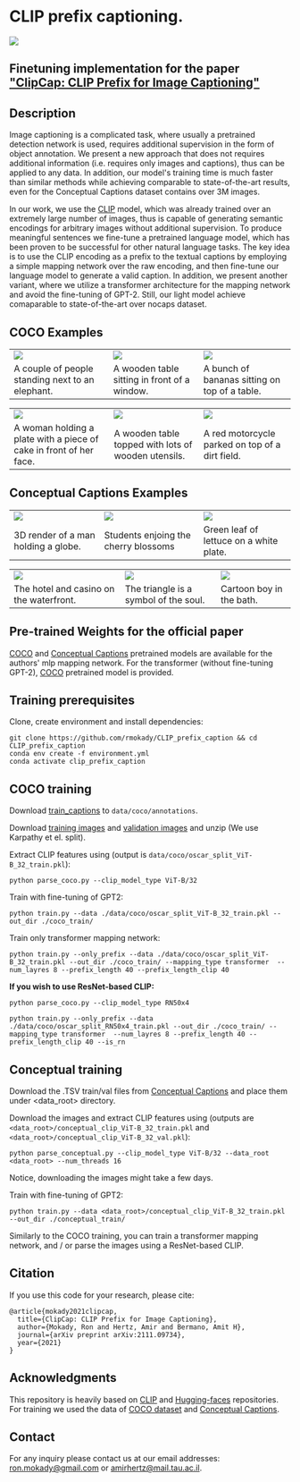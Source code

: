 # CLIP prefix captioning.

<a href="https://opensource.org/licenses/MIT"><img src="https://img.shields.io/badge/License-MIT-yellow.svg"></a> 

## Finetuning implementation for the paper ["ClipCap: CLIP Prefix for Image Captioning"](https://arxiv.org/abs/2111.09734)


## Description  
Image captioning is a complicated task, where usually a pretrained detection network is used, requires additional supervision in the form of object annotation. We present a new approach that does not requires additional information (i.e. requires only images and captions), thus can be applied to any data. In addition, our model's training time is much faster than similar methods while achieving comparable to state-of-the-art results, even for the Conceptual Captions dataset contains over 3M images. 

In our work, we use the [CLIP](https://github.com/openai/CLIP) model, which was already trained over an extremely large number of images, thus is capable of generating semantic encodings for arbitrary images without additional supervision. To produce meaningful sentences we fine-tune a pretrained language model, which has been proven to be successful for other natural language tasks. The key idea is to use the CLIP encoding as a prefix to the textual captions by employing a simple mapping network over the raw encoding, and then fine-tune our language model to generate a valid caption. In addition, we present another variant, where we utilize a transformer architecture for the mapping network and avoid the fine-tuning of GPT-2. Still, our light model achieve comaparable to state-of-the-art over nocaps dataset.

## COCO Examples

<table>
  <tr>
    <td><img src="Images/COCO_val2014_000000562207.jpg" ></td>
    <td><img src="Images/COCO_val2014_000000165547.jpg" ></td>
    <td><img src="Images/COCO_val2014_000000579664.jpg" ></td>
  </tr>
  <tr>
    <td>A couple of people standing next to an elephant. </td>
     <td>A wooden table sitting in front of a window.</td>
     <td>A bunch of bananas sitting on top of a table.</td>
  </tr>
 </table>
 
 <table>
  <tr>
    <td><img src="Images/COCO_val2014_000000060623.jpg" ></td>
    <td><img src="Images/COCO_val2014_000000386164.jpg" ></td>
    <td><img src="Images/COCO_val2014_000000354533.jpg" ></td>
  </tr>
  <tr>
    <td>A woman holding a plate with a piece of cake in front of her face. </td>
     <td>A wooden table topped with lots of wooden utensils.</td>
     <td>A red motorcycle parked on top of a dirt field.</td>
  </tr>
 </table>


## Conceptual Captions Examples

<table>
  <tr>
    <td><img src="Images/CONCEPTUAL_01.jpg" ></td>
    <td><img src="Images/CONCEPTUAL_02.jpg" ></td>
    <td><img src="Images/CONCEPTUAL_03.jpg" ></td>
  </tr>
  <tr>
    <td>3D render of a man holding a globe.</td>
     <td>Students enjoing the cherry blossoms</td>
     <td>Green leaf of lettuce on a white plate.</td>
  </tr>
 </table>
 
 <table>
  <tr>
    <td><img src="Images/CONCEPTUAL_04.jpg" ></td>
    <td><img src="Images/CONCEPTUAL_05.jpg" ></td>
    <td><img src="Images/CONCEPTUAL_06.jpg" ></td>
  </tr>
  <tr>
    <td>The hotel and casino on the waterfront. </td>
     <td>The triangle is a symbol of the soul.</td>
     <td>Cartoon boy in the bath.</td>
  </tr>
 </table>


## Pre-trained Weights for the official paper
[COCO](https://drive.google.com/file/d/1IdaBtMSvtyzF0ByVaBHtvM0JYSXRExRX/view?usp=sharing) and [Conceptual Captions](https://drive.google.com/file/d/14pXWwB4Zm82rsDdvbGguLfx9F8aM7ovT/view?usp=sharing) pretrained models are available for the authors' mlp mapping network. For the transformer (without fine-tuning GPT-2), [COCO](https://drive.google.com/file/d/1GYPToCqFREwi285wPLhuVExlz7DDUDfJ/view?usp=sharing) pretrained model is provided.

## Training prerequisites

[comment]: <> (Dependencies can be found at the [Inference notebook]&#40;https://colab.research.google.com/drive/1tuoAC5F4sC7qid56Z0ap-stR3rwdk0ZV?usp=sharing&#41; )
Clone, create environment and install dependencies:  
```
git clone https://github.com/rmokady/CLIP_prefix_caption && cd CLIP_prefix_caption
conda env create -f environment.yml
conda activate clip_prefix_caption
```

## COCO training

Download [train_captions](https://drive.google.com/file/d/1D3EzUK1d1lNhD2hAvRiKPThidiVbP2K_/view?usp=sharing) to `data/coco/annotations`.

Download [training images](http://images.cocodataset.org/zips/train2014.zip) and [validation images](http://images.cocodataset.org/zips/val2014.zip) and unzip (We use Karpathy et el. split).

Extract CLIP features using (output is `data/coco/oscar_split_ViT-B_32_train.pkl`):
```
python parse_coco.py --clip_model_type ViT-B/32
```
Train with fine-tuning of GPT2:
```
python train.py --data ./data/coco/oscar_split_ViT-B_32_train.pkl --out_dir ./coco_train/
```

Train only transformer mapping network:
```
python train.py --only_prefix --data ./data/coco/oscar_split_ViT-B_32_train.pkl --out_dir ./coco_train/ --mapping_type transformer  --num_layres 8 --prefix_length 40 --prefix_length_clip 40
```

**If you wish to use ResNet-based CLIP:** 

```
python parse_coco.py --clip_model_type RN50x4
```
```
python train.py --only_prefix --data ./data/coco/oscar_split_RN50x4_train.pkl --out_dir ./coco_train/ --mapping_type transformer  --num_layres 8 --prefix_length 40 --prefix_length_clip 40 --is_rn
```

## Conceptual training

Download the .TSV train/val files from [Conceptual Captions](https://ai.google.com/research/ConceptualCaptions/download) and place them under <data_root> directory.

Download the images and extract CLIP features using (outputs are `<data_root>/conceptual_clip_ViT-B_32_train.pkl` and  `<data_root>/conceptual_clip_ViT-B_32_val.pkl`):
```
python parse_conceptual.py --clip_model_type ViT-B/32 --data_root <data_root> --num_threads 16
```
Notice, downloading the images might take a few days.

Train with fine-tuning of GPT2:
```
python train.py --data <data_root>/conceptual_clip_ViT-B_32_train.pkl --out_dir ./conceptual_train/
```
Similarly to the COCO training, you can train a transformer mapping network, and / or parse the images using a ResNet-based CLIP. 

## Citation
If you use this code for your research, please cite:
```
@article{mokady2021clipcap,
  title={ClipCap: CLIP Prefix for Image Captioning},
  author={Mokady, Ron and Hertz, Amir and Bermano, Amit H},
  journal={arXiv preprint arXiv:2111.09734},
  year={2021}
}
```




## Acknowledgments
This repository is heavily based on [CLIP](https://github.com/openai/CLIP) and [Hugging-faces](https://github.com/huggingface/transformers) repositories.
For training we used the data of [COCO dataset](https://cocodataset.org/#home) and [Conceptual Captions](https://ai.google.com/research/ConceptualCaptions/).

## Contact
For any inquiry please contact us at our email addresses: ron.mokady@gmail.com or amirhertz@mail.tau.ac.il.


